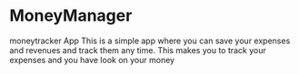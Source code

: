 # MoneyManager
moneytracker App
This is a simple app where you can save your expenses and revenues and track them any time.
This makes you to track your expenses and you have look on your money

